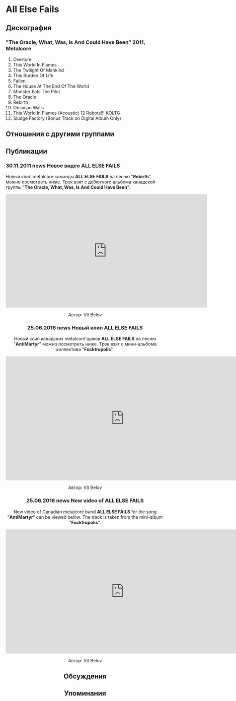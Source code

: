 # All Else Fails



## Дискография

### "The Oracle, What, Was, Is And Could Have Been" 2011, Metalcore

1. Overture
2. This World In Flames
3. The Twilight Of Mankind
4. This Burden Of Life
5. Fallen
6. The House At The End Of The World
7.  Monster Eats The Pilot
8. The Oracle
9. Rebirth
10. Obsidian Walls
11. This World In Flames (Acoustic)
12 Robots!!! KOLTG
13. Sludge Factory (Bonus Track on Digital Album Only)


## Отношения с другими группами


## Публикации

### 30.11.2011 news Новое видео ALL ELSE FAILS

<P>Новый клип metalcore команды <STRONG>ALL ELSE FAILS</STRONG> на песню "<STRONG>Rebirth</STRONG>" можно посмотреть ниже. Трек взят с дебютного альбома канадской группы "<STRONG>The Oracle, What, Was, Is And Could Have Been</STRONG>".</P>
<P><center><object style="height: 390px; width: 640px"><param name="movie" value="http://www.youtube.com/v/BGov6ji_72s?version=3&feature=player_detailpage"><param name="allowFullScreen" value="true"><param name="allowScriptAccess" value="always"><embed src="http://www.youtube.com/v/BGov6ji_72s?version=3&feature=player_detailpage" type="application/x-shockwave-flash" allowfullscreen="true" allowScriptAccess="always" width="640" height="360"></object></P>
Автор: Vit Belov

### 25.06.2016 news Новый клип ALL ELSE FAILS

<p>Новый клип канадских metalcore'щиков<strong> ALL ELSE FAILS</strong> на песню "<strong>AntiMartyr</strong>" можно посмотреть ниже. Трек взят с мини-альбома коллектива "<strong>Fucktropolis</strong>".</p><p><center><iframe width="750" height="394" src="https://www.youtube.com/embed/YdUiO5mtg4g" frameborder="0" allowfullscreen=""></iframe><p></p></center>
Автор: Vit Belov

### 25.06.2016 news New video of ALL ELSE FAILS

<p>New video of Canadian metalcore band <strong>ALL ELSE FAILS</strong> for the song "<strong>AntiMartyr</strong>" can be viewed below. The track is taken from the mini-album "<strong>Fucktropolis</strong>".</p><p><center><iframe width="750" height="394" src="https://www.youtube.com/embed/YdUiO5mtg4g" frameborder="0" allowfullscreen=""></iframe><p></p></center>
Автор: Vit Belov


## Обсуждения


## Упоминания

